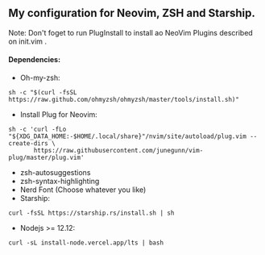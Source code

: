 ## My configuration for Neovim, ZSH and Starship.   
Note: Don't foget to run PlugInstall to install ao NeoVim Plugins described on init.vim .
#### Dependencies:
* Oh-my-zsh:
```
sh -c "$(curl -fsSL https://raw.github.com/ohmyzsh/ohmyzsh/master/tools/install.sh)"
```
* Install Plug for Neovim:
```
sh -c 'curl -fLo "${XDG_DATA_HOME:-$HOME/.local/share}"/nvim/site/autoload/plug.vim --create-dirs \
       https://raw.githubusercontent.com/junegunn/vim-plug/master/plug.vim'
```
* zsh-autosuggestions  
* zsh-syntax-highlighting  
* Nerd Font (Choose whatever you like)  
* Starship:
```
curl -fsSL https://starship.rs/install.sh | sh  
```
* Nodejs >= 12.12:  
```
curl -sL install-node.vercel.app/lts | bash 
```
